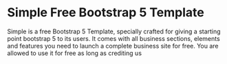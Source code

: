 # Simple Free Bootstrap 5 Template
Simple is a free Bootstrap 5 Template, specially crafted for giving a starting point bootstrap 5 to its users. It comes with all business sections, elements and features you need to launch a complete business site for free. You are allowed to use it for free as long as crediting us
